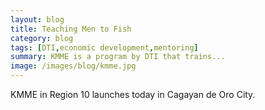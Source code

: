 ```yaml
---
layout: blog
title: Teaching Men to Fish
category: blog
tags: [DTI,economic development,mentoring]  
summary: KMME is a program by DTI that trains...
image: /images/blog/kmme.jpg
---
```


KMME in Region 10 launches today in Cagayan de Oro City.
